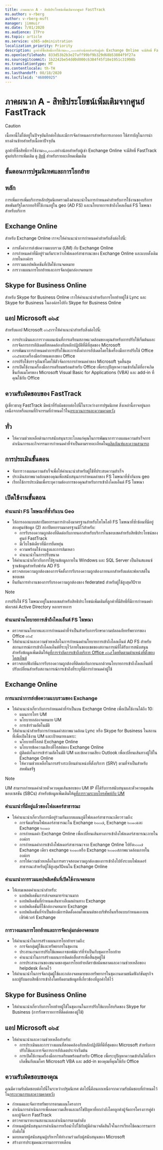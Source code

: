 ```yaml
---
title: ภาคผนวก A - สิทธิประโยชน์เพิ่มเติมจากศูนย์ FastTrack
ms.author: v-rberg
author: v-rberg-msft
manager: jimmuir
ms.date: 7/01/2020
ms.audience: ITPro
ms.topic: article
ms.service: o365-administration
localization_priority: Priority
description: ลูกค้าที่ซื้อสิทธิ์การใช้งาน๒๐,๐๐๐อย่างน้อยสำหรับผู้เช่า Exchange Online จะมีสิทธิ์ FastTrack ศูนย์บริการเพิ่มเติม ดูรายละเอียดเพิ่มเติมที่บริการที่มีสิทธิ์และแผนสำหรับรายละเอียดเพิ่มเติม
ms.openlocfilehash: 833d53b2b3e27aff99bf9b329d68b53804f9f27a
ms.sourcegitcommit: 1b2242be54dd0d000c6384f45f18e1951c31998b
ms.translationtype: MT
ms.contentlocale: th-TH
ms.lasthandoff: 08/18/2020
ms.locfileid: "46800925"
---
```

# <a name="appendix-a---fasttrack-center-additional-benefit"></a>ภาคผนวก A - สิทธิประโยชน์เพิ่มเติมจากศูนย์ FastTrack

> [!CAUTION]
> เนื้อหานี้ไม่ได้อยู่ในปัจจุบันอีกต่อไปและมีการจัดกำหนดการสำหรับการเอาออก ใช้สารบัญในการนำทางด้านซ้ายสำหรับเนื้อหาปัจจุบัน

ลูกค้าที่ซื้อสิทธิ์การใช้งาน๒๐,๐๐๐อย่างน้อยสำหรับผู้เช่า Exchange Online จะมีสิทธิ์ FastTrack ศูนย์บริการเพิ่มเติม ดู [สิทธิ์](eligibility.md) สำหรับรายละเอียดเพิ่มเติม 
  
## <a name="onboarding-and-migration-phases"></a>ขั้นตอนการปฐมนิเทศและการโยกย้าย

## <a name="core"></a>หลัก

การเพิ่มการเพิ่มบริการหลักปฐมนิเทศรวมถึงคำแนะนำในการกำหนดค่าสำหรับการใช้งานของบริการสหพันธรัฐไดเรกทอรีที่ใช้งานอยู่ใน geo (AD FS) และนโยบายการเข้าถึงไคลเอ็นต์ FS โฆษณาสำหรับบริการ 
  
## <a name="exchange-online"></a>Exchange Online

สำหรับ Exchange Online เราจะให้คำแนะนำการกำหนดค่าสำหรับสิ่งต่อไปนี้:
- การตั้งค่าการส่งข้อความแบบรวม (UM) กับ Exchange Online
- การกำหนดค่าที่มีอยู่ร่วมกันระหว่างโฟลเดอร์สาธารณะของ Exchange Online และแบบดั้งเดิมภายในองค์กร
- การรวมแอปพลิเคชันที่เปิดใช้งานจดหมาย 
- การวางแผนการโยกย้ายและการจัดกลุ่มกล่องจดหมาย
    
## <a name="skype-for-business-online"></a>Skype for Business Online

สำหรับ Skype for Business Online เราให้คำแนะนำสำหรับการโยกย้ายผู้ใช้ Lync และ Skype for Business ในองค์กรไปยัง Skype for Business Online
  
## <a name="microsoft-365-apps"></a>แอป Microsoft ๓๖๕

สำหรับแอป Microsoft ๓๖๕เราให้คำแนะนำสำหรับสิ่งต่อไปนี้: 
- การประเมินและการวางแผนเน้นที่การเตรียมสภาพแวดล้อมของคุณสำหรับการปรับใช้เริ่มต้นและการจัดการการอัปเดตที่สอดคล้องกับหลักปฏิบัติที่ดีที่สุดของ Microsoft 
- การพัฒนาการกำหนดค่าการปรับใช้และการตั้งค่าการอัปเดตโดยใช้เครื่องมือการปรับใช้ Office ๓๖๕และเครื่องมือกำหนดเองของ Office 
- การปรับใช้บรรจุภัณฑ์โดยใช้ตัวจัดการการกำหนดค่าของ Microsoft จุดสิ้นสุด  
- การเปิดใช้งานเครื่องมือการเตรียมพร้อมสำหรับ Office เพื่อระบุปัญหาความเข้ากันได้ที่อาจเกิดขึ้นกับแมโครของ Microsoft Visual Basic for Applications (VBA) และ add-in ที่คุณใช้กับ Office
    
## <a name="fasttrack-responsibilities"></a>ความรับผิดชอบของ FastTrack

ผู้เชี่ยวชาญ FastTrack มีหน้าที่รับผิดชอบต่อไปนี้ในระหว่างการปฐมนิเทศ สิ่งเหล่านี้อาจอยู่นอกเหนือจากหรือแทนที่กิจกรรมที่กำหนดไว้ใน[กระบวนการและความคาดหวัง](process-and-expectations.md)
  
## <a name="general"></a>ทั่ว

- ให้ความช่วยเหลือด้านการสนับสนุนระยะไกลแก่คุณในการพัฒนาการวางแผนความสำเร็จการดำเนินการและกิจกรรมการกำหนดค่าที่จำเป็นตามรายละเอียดใน[ผลิตภัณฑ์และความสามารถ](products-and-capabilities.md)
    
## <a name="assess-phase"></a>การประเมินขั้นตอน

- จับการวางแผนความสำเร็จเพื่อให้คำแนะนำสำหรับผู้ใช้ที่ประสบความสำเร็จ 
- ประเมินสภาพแวดล้อมของคุณเพื่อสนับสนุนการกำหนดค่าของ FS โฆษณาที่ซ้ำกันบน geo  
- เรียกใช้การประเมินเพื่อระบุความต้องการของคุณสำหรับการเข้าถึงไคลเอ็นต์ FS โฆษณา
    
## <a name="enable-phase"></a>เปิดใช้งานขั้นตอน

### <a name="geo-redundant-ad-fs-guidance"></a>คำแนะนำ FS โฆษณาที่ซ้ำกันบน Geo

- ให้การออกแบบสถาปัตยกรรมการอ้างอิงมาตรฐานสำหรับโทโพโลยี FS โฆษณาที่ซ้ำซ้อนที่มีอยู่สองศูนย์ข้อมูล (2) สถาปัตยกรรมมาตรฐานมีไว้สำหรับ:
  - การรับรองความถูกต้องที่ติดต่อกับภายนอกสำหรับบริการในขอบเขตสำหรับสิทธิประโยชน์ของศูนย์ FastTrack 
  - มีเว็บไซต์เดียวที่มีการยืดหยุ่น  
  - ความพร้อมใช้งานสูงและการล้มเหลว  
  - คำแนะนำในการปรับขนาด 
- ให้คำแนะนำเกี่ยวกับการใช้ฐานข้อมูลภายใน Windows และ SQL Server เป็นอินสแตนซ์ฐานข้อมูลสำหรับฟาร์ม AD FS   
- ตรวจสอบความถูกต้องของการจัดตั้งการรับรองความถูกต้องภายนอกสำหรับแต่ละฟอเรสต์ในขอบเขต  
- ยืนยันการทำงานของการรับรองความถูกต้องของ federated สำหรับผู้ใช้สูงสุด10ราย
    
> [!NOTE]
> การปรับใช้ FS โฆษณาอยู่ในขอบเขตสำหรับสิทธิประโยชน์เพิ่มเติมที่ลูกค้าที่มีสิทธิ์ที่มีการกำหนดค่าฟอเรสต์ Active Directory หลายรายการ 
  
### <a name="ad-fs-client-access-policy-guidance"></a>คำแนะนำนโยบายการเข้าถึงไคลเอ็นต์ FS โฆษณา

- ตรวจทานนโยบายและการกำหนดค่าที่จำเป็นสำหรับการรักษาความปลอดภัยทรัพยากรของ Office ๓๖๕  
- ให้คำแนะนำและความช่วยเหลือในการกำหนดค่านโยบายการเข้าถึงไคลเอ็นต์ AD FS สำหรับสถานการณ์การเข้าถึงไคลเอ็นต์ที่ระบุไว้ภายในขอบเขตของสถานการณ์ที่ได้รับการสนับสนุน สำหรับข้อมูลเพิ่มเติมให้ดู[ที่การจำกัดการเข้าถึงบริการ Office ๓๖๕โดยยึดตามตำแหน่งที่ตั้งของไคลเอ็นต์](https://go.microsoft.com/fwlink/?LinkID=525689) 
- ตรวจสอบฟังก์ชันการรับรองความถูกต้องที่ติดต่อกับภายนอกด้วยนโยบายการเข้าถึงไคลเอ็นต์ที่ปรับเปลี่ยนสำหรับสถานการณ์การเข้าถึงที่ระบุที่มีการกำหนดค่าผู้ใช้
    
## <a name="exchange-online"></a>Exchange Online

### <a name="exchange-unified-messaging-guidance"></a>การแนะนำการส่งข้อความแบบรวมของ Exchange

- ให้คำแนะนำเกี่ยวกับการกำหนดค่าที่จำเป็นบน Exchange Online เพื่อเปิดใช้งานได้ถึง 10: 
  - แผนการโทร UM   
  - นโยบายกล่องจดหมาย UM 
  - การเข้าร่วมอัตโนมัติ  
- ให้คำแนะนำสำหรับการกำหนดค่าสภาพแวดล้อม Lync หรือ Skype for Business ในสถานที่เพื่อเปิดใช้งาน UM และเป้าหมายเฉพาะ:  
  - นโยบายที่โฮสต์ Exchange Online  
  - นโยบายข้อความเสียงที่โฮสต์ของ Exchange Online 
  - ผู้ติดต่อในการเข้าร่วมอัตโนมัติ UM และข้อความเสียง Outlook เพื่อเปลี่ยนเส้นทางผู้ใช้ใน Exchange Online 
  - ให้ความช่วยเหลือในการสร้างระเบียนตำแหน่งที่ตั้งบริการ (SRV) ตามที่จำเป็นสำหรับสหพันธรัฐ
> [!NOTE]
> UM สามารถกำหนดค่าด้วยตัวควบคุมเส้นขอบของ UM IP ที่ได้รับการสนับสนุนและตัวควบคุมเส้นขอบเซสชัน (SBCs) สำหรับข้อมูลเพิ่มเติมให้ดู[ที่การรวมระบบโทรศัพท์กับ UM](https://go.microsoft.com/fwlink/?LinkID=809293) 
  
### <a name="public-folder-coexistence-guidance"></a>คำแนะนำที่มีอยู่แล้วของโฟลเดอร์สาธารณะ

- ให้คำแนะนำเกี่ยวกับการมีอยู่ร่วมกันแบบแผนภูมิโฟลเดอร์สาธารณะเดียวรวมถึง:  
  - การจัดเตรียมโฟลเดอร์สาธารณะใน Exchange ๒๐๐๗, Exchange ๒๐๑๐และ Exchange ๒๐๑๓ 
  - การกำหนดค่า Exchange Online เพื่อเปลี่ยนเส้นทางการเข้าถึงโฟลเดอร์สาธารณะภายในองค์กร  
  - การกำหนดค่าการเข้าถึงโฟลเดอร์สาธารณะจาก Exchange Online ไปยัง๒๐๐๗ Exchange เดียว exchange ๒๐๑๐หรือ Exchange ๒๐๑๓สภาพแวดล้อมภายในองค์กร  
  - การให้ความช่วยเหลือในการตรวจสอบความถูกต้องของการเข้าถึงไปยังระบบโฟลเดอร์สาธารณะสำหรับผู้ใช้สูงสุด10คนใน Exchange Online
    
### <a name="mail-enabled-application-integration-guidance"></a>คำแนะนำการรวมแอปพลิเคชันที่เปิดใช้งานจดหมาย

- ให้เทมเพลตคำแนะนำสำหรับ:  
  - แอปพลิเคชันการส่งจดหมายจำนวนมาก  
  - แอปพลิเคชันที่กำหนดเส้นทางอีเมลผ่านทาง Exchange  
  - แอปพลิเคชันที่ใช้กล่องจดหมาย Exchange  
  - แอปพลิเคชันที่จำเป็นต้องมีการติดตั้งคอมโพเนนต์ของบริษัทอื่นหรือแบบกำหนดเองบนเซิร์ฟเวอร์ Exchange
    
### <a name="mailbox-migration-planning-and-grouping"></a>การวางแผนการโยกย้ายและการจัดกลุ่มกล่องจดหมาย

- ให้คำแนะนำในการสร้างแผนการโยกย้ายรวมถึง:  
  - การจัดกลุ่มผู้ใช้และทรัพยากรในชุดงาน
  - ประสานงานการปรับใช้แพคเกจซอฟต์แวร์ที่จำเป็นกับชุดการโยกย้าย   
  - คำแนะนำในการสร้างแผนการติดต่อสื่อสารเพื่อสิ้นสุดผู้ใช้ 
  - การประสานงานของขนาดของชุดการโยกย้ายอัตราข้อผิดพลาดและความช่วยเหลือของ helpdesk ที่คาดไว้ 
- ให้คำแนะนำในการจัดกลุ่มผู้ใช้และกล่องจดหมายของทรัพยากรในชุดงานตามชนิดฟังก์ชันธุรกิจและผู้รับมอบสิทธิ์การเข้าถึงโดยยึดตามข้อมูลที่เกี่ยวข้องที่ลูกค้าให้ไว้
    
## <a name="skype-for-business-online"></a>Skype for Business Online

- ให้คำแนะนำเกี่ยวกับการโยกย้ายผู้ใช้ในชุดงานในการปรับใช้แบบไฮบริดของ Skype for Business (การรักษารายการที่ติดต่อของผู้ใช้)
    
## <a name="microsoft-365-apps"></a>แอป Microsoft ๓๖๕

- ให้คำแนะนำและความช่วยเหลือสำหรับ:  
  - การประเมินและการวางแผนที่สอดคล้องกับหลักปฏิบัติที่ดีที่สุดของ Microsoft สำหรับการปรับใช้และการจัดการการอัปเดตประจำเริ่มต้น
  - การเปิดใช้งานเครื่องมือการเตรียมพร้อมสำหรับ Office เพื่อระบุปัญหาความเข้ากันได้ที่อาจเกิดขึ้นกับแมโคร Microsoft VBA และ add-in ของคุณที่คุณใช้กับ Office
  
## <a name="your-responsibilities"></a>ความรับผิดชอบของคุณ

คุณมีความรับผิดชอบต่อไปนี้ในระหว่างปฐมนิเทศ ต่อไปนี้คือนอกเหนือจากความรับผิดชอบที่กำหนดไว้ใน[กระบวนการและความคาดหวัง](process-and-expectations.md) 
  
- กำหนดและจัดการทรัพยากรตามแผนโครงการ  
- ดำเนินการดำเนินการเพื่อลดความเสี่ยงและแก้ไขปัญหาที่ยกกำลังโดยลูกค้าผู้จัดการโครงการคู่ค้าและผู้จัดการ FastTrack   
- ตรวจทานรายงานสถานะและดำเนินการตามลำดับ   
- กำหนดผู้สนับสนุนการดำเนินการหรือนำไปใช้กับผู้มีอำนาจตัดสินใจในการเรียกใช้คณะกรรมการบังคับใช้  
- มอบหมายผู้สนับสนุนผู้บริหารให้ทำงานร่วมกับผู้สนับสนุนของ Microsoft  
- สร้างการประชุมคณะกรรมการรายเดือน
